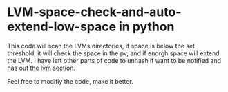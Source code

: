 # LVM-space-check-and-auto-extend-low-space in python
This code will scan the LVMs directories, if space is below the set threshold, it will check the space in the pv, and if enorgh space will extend the LVM. 
I have left other parts of code to unhash if want to be notified and has out the lvm section. 

Feel free to modifiy the code, make it better. 
